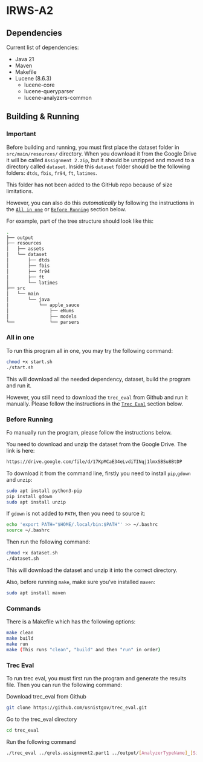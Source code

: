 # IRWS-A2


## Dependencies
Current list of dependencies:
- Java 21
- Maven
- Makefile
- Lucene (8.6.3)
    - lucene-core
    - lucene-queryparser
    - lucene-analyzers-common


## Building & Running

### Important
Before building and running, you must first place the dataset folder in ```src/main/resources/``` directory. When you download it from the Google Drive it will be called ```Assignment 2.zip```, but it should be unzipped and moved to a directory called ```dataset```. Inside this ```dataset``` folder should be the following folders: ```dtds```, ```fbis```, ```fr94```, ```ft```, ```latimes```.

This folder has not been added to the GitHub repo because of size limitations.

However, you can also do this *automatically* by following the instructions in the [```All in one```](#all-in-one) or [```Before Running```](#before-running) section below.

For example, part of the tree structure should look like this:
```bash
.
├── output
├── resources
│   ├── assets
│   └── dataset
│       ├── dtds
│       ├── fbis
│       ├── fr94
│       ├── ft
│       └── latimes
├── src
│   └── main
│       └── java
│           └── apple_sauce
│               ├── eNums
│               ├── models
└──             └── parsers
```

### All in one
To run this program all in one, you may try the following command:
```bash
chmod +x start.sh
./start.sh
```
This will download all the needed dependency, dataset, build the program and run it.

However, you still need to download the ```trec_eval``` from Github and run it manually. Please follow the instructions in the [```Trec Eval```](#trec-eval) section below.

### Before Running

Fo manually run the program, please follow the instructions below.

You need to download and unzip the dataset from the Google Drive. The link is here: 
```bash
https://drive.google.com/file/d/17KpMCaE34eLvdiTINqj1lmxSBSu8BtDP
```
To download it from the command line, firstly you need to install ```pip```,```gdown``` and ```unzip```:
```bash
sudo apt install python3-pip
pip install gdown
sudo apt install unzip
```
If ```gdown``` is not added to ```PATH```, then you need to source it:
```bash
echo 'export PATH="$HOME/.local/bin:$PATH"' >> ~/.bashrc
source ~/.bashrc
```

Then run the following command:

```bash
chmod +x dataset.sh
./dataset.sh
```
This will download the dataset and unzip it into the correct directory.

Also, before running ```make```, make sure you've installed ```maven```:
```bash
sudo apt install maven
```

### Commands
There is a Makefile which has the following options:

```bash
make clean
make build
make run
make (This runs "clean", "build" and then "run" in order)
```

### Trec Eval
To run trec eval, you must first run the program and generate the results file. Then you can run the following command:

Download trec_eval from Github
```bash
git clone https://github.com/usnistgov/trec_eval.git
```

Go to the trec_eval directory
```bash
cd trec_eval
```

Run the following command
```bash
./trec_eval ../qrels.assignment2.part1 ../output/[AnalyzerTypeName]_[SimilarityName]_eval_results.txt
```

